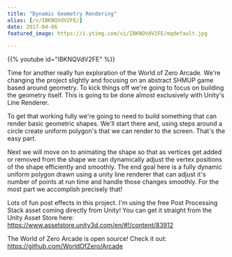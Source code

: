 ```yaml
---
title: "Dynamic Geometry Rendering"
alias: [/v/IBKNQVdV2FE/]
date: 2017-04-06
featured_image: https://i.ytimg.com/vi/IBKNQVdV2FE/mqdefault.jpg

---
```


{{% youtube id="IBKNQVdV2FE" %}}

Time for another really fun exploration of the World of Zero Arcade. We're changing the project slightly and focusing on an abstract SHMUP game based around geometry. To kick things off we're going to focus on building the geometry itself. This is going to be done almost exclusively with Unity's Line Renderer.

To get that working fully we're going to need to build something that can render basic geometric shapes. We'll start there and, using steps around a circle create uniform polygon's that we can render to the screen. That's the easy part.

Next we will move on to animating the shape so that as vertices get added or removed from the shape we can dynamically adjust the vertex positions of the shape efficiently and smoothly. The end goal here is a fully dynamic uniform polygon drawn using a unity line renderer that can adjust it's number of points at run time and handle those changes smoothly. For the most part we accomplish precisely that! 

Lots of fun post effects in this project. I'm using the free Post Processing Stack asset coming directly from Unity! You can get it straight from the Unity Asset Store here: https://www.assetstore.unity3d.com/en/#!/content/83912

The World of Zero Arcade is open source! Check it out: https://github.com/WorldOfZero/Arcade